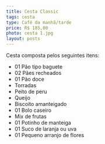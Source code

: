 ```yaml
---
title: Cesta Classic
tags: cesta
type: Café da manhã/tarde
price: R$ 185,00
photo: cesta 1.jpg
layout: posts
---
```

Cesta composta pelos seguintes itens:

- 01 Pão tipo baguete
- 02 Pães recheados
- 01 Pão doce
- Torradas
- Peito de peru
- Queijo
- Biscoito amanteigado
- 01 Bolo caseiro
- Mix de frutas
- 01 Potinho de manteiga
- 01 Suco de laranja ou uva
- 01 Pequeno arranjo de flores